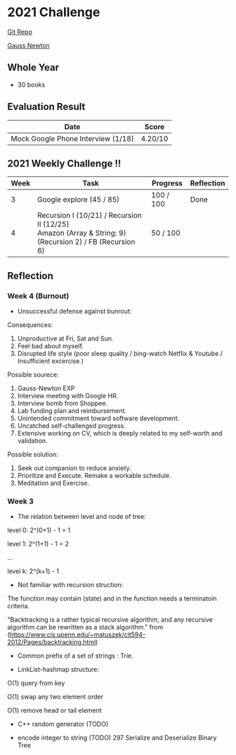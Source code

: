 # 2021 Challenge

[Git Repo](https://github.com/jyhsia5174/jyhsia5174.github.io)

[Gauss Newton](jyhsia5174.github.io/gauss-newton.md)

## Whole Year

- 30 books

## Evaluation Result

Date | Score
-----|-----
Mock Google Phone Interview (1/18) | 4.20/10


## 2021 Weekly Challenge !!

Week | Task | Progress | Reflection
-----|-----|-----|-----
3 | Google explore (45 / 85) | 100 / 100 | Done
4 | Recursion I (10/21) / Recursion II (12/25) <br> Amazon (Array & String: 9) (Recursion 2) / FB (Recursion 6) |  50 / 100 | 


## Reflection

### Week 4 (Burnout)

- Unsuccessful defense against bunrout:

Consequences:

1. Unproductive at Fri, Sat and Sun.
2. Feel bad about myself.
3. Disrupted life style (poor sleep quality / bing-watch Netflix & Youtube / Insufficient excercise )

Possible sourece:
1. Gauss-Newton EXP
2. Interview meeting with Google HR.
3. Interview bomb from Shoppee.
4. Lab funding plan and reimbursement.
5. Unintended commitment toward software development.
6. Uncatched self-challenged progress.
7. Extensive working on CV, which is deeply related to my self-worth and validation.

Possible solution:

1. Seek out companion to reduce anxiety.
2. Prioritize and Execute. Remake a workable schedule.
3. Meditation and Exercise.

### Week 3

- The relation between level and node of tree:

level 0: 2^(0+1) - 1 = 1

level 1: 2^(1+1) - 1 = 2

...

level k: 2^(k+1) - 1

- Not familiar with recursion struction:

The function may contain (state) and in the function needs a terminatoin criteria.

"Backtracking is a rather typical recursive algorithm, and any recursive algorithm can be rewritten as a stack algorithm." from (https://www.cis.upenn.edu/~matuszek/cit594-2012/Pages/backtracking.html)


- Common prefix of a set of strings : Trie.

- LinkList-hashmap structure:

O(1) query from key

O(1) swap any two element order

O(1) remove head or tail element


- C++ random generator (TODO)


- encode integer to string (TODO) 297	Serialize and Deserialize Binary Tree


